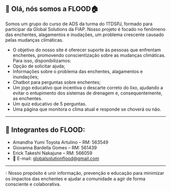 ## 👋 Olá, nós somos a FLOOD🏠

Somos um grupo do curso de ADS da turma do 1TDSPJ, formado para participar da Global Solutions da FIAP. Nosso projeto é focado no fenômeno das enchentes, alagamentos e inudações, um problema crescente causado pelas mudanças climáticas.
- O objetivo do nosso site é oferecer suporte às pessoas que enfrentam enchentes, promovendo conscientização sobre as mudanças climáticas. Para isso, disponibilizamos: 
- Opção de solicitar ajuda;
- Informações sobre o problema das enchentes, alagamentos e inundações; 
- Chatbot para perguntas sobre enchentes; 
- Um jogo educativo que incentiva o descarte correto do lixo, ajudando a evitar o entupimento dos sistemas de drenagem e, consequentemente, as enchentes.
- Um quiz educativo de 5 perguntas.
- Uma página que monitora o clima atual e responde se choverá ou não.

------------------------------------------------------------

## 🤝 Integrantes do FLOOD:
- Amandha Yumi Toyota Artulino – RM: 563549 
- Giovanna Bardella Gomes – RM: 561439 
- Erick Takeshi Nakajune – RM: 566059 
- 📧 E-mail: globalsolutionflood@gmail.com
-------------------------------------------------------------

💧 Nosso propósito é unir informação, prevenção e educação para minimizar os impactos das enchentes e ajudar a comunidade a agir de forma consciente e colaborativa.
